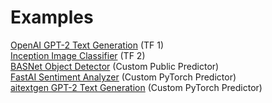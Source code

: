 # Examples

[OpenAI GPT-2 Text Generation](gpt-2/) (TF 1)\
[Inception Image Classifier](tensorflow2-image-classifier.md) (TF 2)\
[BASNet Object Detector](custom-basnet.md) (Custom Public Predictor)\
[FastAI Sentiment Analyzer](custom-sentiment.md) (Custom PyTorch Predictor)\
[aitextgen GPT-2 Text Generation](custom-pytorch-aitextgen.md) (Custom PyTorch Predictor)
